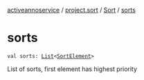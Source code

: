 [activeannoservice](../../index.md) / [project.sort](../index.md) / [Sort](index.md) / [sorts](./sorts.md)

# sorts

`val sorts: `[`List`](https://kotlinlang.org/api/latest/jvm/stdlib/kotlin.collections/-list/index.html)`<`[`SortElement`](../-sort-element/index.md)`>`

List of sorts, first element has highest priority

